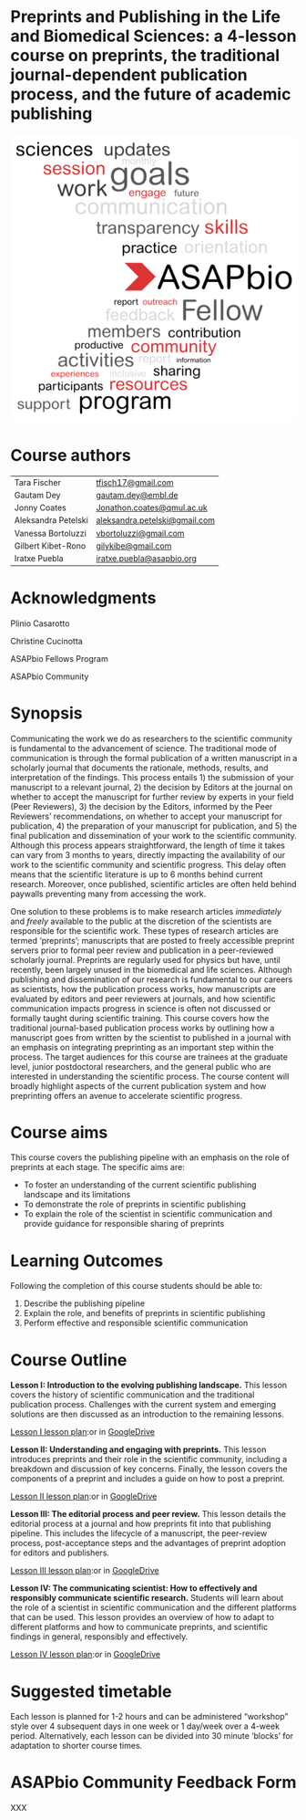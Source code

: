 # Preprints and Publishing in the Life and Biomedical Sciences: a 4-lesson course on preprints, the traditional journal-dependent publication process, and the future of academic publishing

<p style="text-align: right">
<img src="images/image1.png" width="" alt="alt_text" title="image_tooltip">
</p>



# Course authors


<table>
  <tr>
   <td>Tara Fischer
   </td>
   <td><a href="mailto:tfisch17@gmail.com">tfisch17@gmail.com</a>
   </td>
  </tr>
  <tr>
   <td>Gautam Dey
   </td>
   <td><a href="mailto:gautam.dey@embl.de">gautam.dey@embl.de</a>
   </td>
  </tr>
  <tr>
   <td>Jonny Coates
   </td>
   <td><a href="mailto:Jonathon.coates@qmul.ac.uk">Jonathon.coates@qmul.ac.uk</a>
   </td>
  </tr>
  <tr>
   <td>Aleksandra Petelski
   </td>
   <td><a href="mailto:aleksandra.petelski@gmail.com">aleksandra.petelski@gmail.com</a>
   </td>
  </tr>
  <tr>
   <td>Vanessa Bortoluzzi
   </td>
   <td><a href="mailto:vbortoluzzi@gmail.com">vbortoluzzi@gmail.com</a>
   </td>
  </tr>
  <tr>
   <td>Gilbert Kibet-Rono
   </td>
   <td><a href="mailto:gilykibe@gmail.com">gilykibe@gmail.com</a>
   </td>
  </tr>
  <tr>
   <td>Iratxe Puebla
   </td>
   <td><a href="mailto:iratxe.puebla@asapbio.org">iratxe.puebla@asapbio.org</a>
   </td>
  </tr>
</table>



# Acknowledgments

Plinio Casarotto

Christine Cucinotta

ASAPbio Fellows Program

ASAPbio Community


# Synopsis

Communicating the work we do as researchers to the scientific community is fundamental to the advancement of science. The traditional mode of communication is through the formal publication of a written manuscript in a scholarly journal that documents the rationale, methods, results, and interpretation of the findings. This process entails 1) the submission of your manuscript to a relevant journal, 2) the decision by Editors at the journal on whether to accept the manuscript for further review by experts in your field (Peer Reviewers), 3) the decision by the Editors, informed by the Peer Reviewers’ recommendations, on whether to accept your manuscript for publication, 4) the preparation of your manuscript for publication, and 5) the final publication and dissemination of your work to the scientific community. Although this process appears straightforward, the length of time it takes can vary from 3 months to years, directly impacting the availability of our work to the scientific community and scientific progress. This delay often means that the scientific literature is up to 6 months behind current research. Moreover, once published, scientific articles are often held behind paywalls preventing many from accessing the work.

One solution to these problems is to make research articles _immediately_ and _freely_ available to the public at the discretion of the scientists are responsible for the scientific work. These types of research articles are termed ‘preprints’; manuscripts that are posted to freely accessible preprint servers prior to formal peer review and publication in a peer-reviewed scholarly journal. Preprints are regularly used for physics but have, until recently, been largely unused in the biomedical and life sciences. Although publishing and dissemination of our research is fundamental to our careers as scientists, how the publication process works, how manuscripts are evaluated by editors and peer reviewers at journals, and how scientific communication impacts progress in science is often not discussed or formally taught during scientific training. This course covers how the traditional journal-based publication process works by outlining how a manuscript goes from written by the scientist to published in a journal with an emphasis on integrating preprinting as an important step within the process. The target audiences for this course are trainees at the graduate level, junior postdoctoral researchers, and the general public who are interested in understanding the scientific process. The course content will broadly highlight aspects of the current publication system and how preprinting offers an avenue to  accelerate scientific progress.


# Course aims

This course covers the publishing pipeline with an emphasis on the role of preprints at each stage. The specific aims are:



*   To foster an understanding of the current scientific publishing landscape and its limitations
*   To demonstrate the role of preprints in scientific publishing
*   To explain the role of the scientist in scientific communication and provide guidance for responsible sharing of preprints


# Learning Outcomes

Following the completion of this course students should be able to:



1. Describe the publishing pipeline
2. Explain the role, and benefits of preprints in scientific publishing
3. Perform effective and responsible scientific communication


# Course Outline

**Lesson I: Introduction to the evolving publishing landscape.** This lesson covers the history of scientific communication and the traditional publication process. Challenges with the current system and emerging solutions are then discussed as an introduction to the remaining lessons.

[Lesson I lesson plan](./Lesson-I_Intro/Intro_Lesson-plan_052221.md):or in [GoogleDrive](https://docs.google.com/document/d/1MkGkcM_W-KV4cRrQJTNMmigrxw6bb2j8V74xTLggTVI/edit?usp=sharing)

**Lesson II: Understanding and engaging with preprints.** This lesson introduces preprints and their role in the scientific community, including a breakdown and discussion of key concerns. Finally, the lesson covers the components of a preprint and includes a guide on how to post a preprint.

[Lesson II lesson plan](https://github.com/kibet-gilbert/Preprints_and_Publishing_in_Life_Biomedical_Sciences/blob/master/Lesson-II_Preprints/Preprints_Lesson-plan_2021_05_29.md):or in [GoogleDrive](https://docs.google.com/document/d/1QKlC5jMlMz0QkHvQ_l3s1sKHOLdxbrCczQzNzhFyAAY/edit?usp=sharing)

**Lesson III: The editorial process and peer review.** This lesson details the editorial process at a journal and how preprints fit into that publishing pipeline. This includes the lifecycle of a manuscript, the peer-review process, post-acceptance steps and the advantages of preprint adoption for editors and publishers.

[Lesson III lesson plan](https://github.com/kibet-gilbert/Preprints_and_Publishing_in_Life_Biomedical_Sciences/blob/master/Lesson-IV_PeerReview_Editorial/PeerReview_Editorial_Lesson_Plan_20210524.md):or in [GoogleDrive](https://docs.google.com/document/d/12n1vWYDYZUJz5AOtTZiDBhPjk1QaxXEosFMUTktFVm8/edit?usp=sharing)

**Lesson IV: The communicating scientist: How to effectively and responsibly communicate scientific research.** Students will learn about the role of a scientist in scientific communication and the different platforms that can be used. This lesson provides an overview of how to adapt to different platforms and how to communicate preprints, and scientific findings in general, responsibly and effectively.

[Lesson IV lesson plan](https://github.com/kibet-gilbert/Preprints_and_Publishing_in_Life_Biomedical_Sciences/blob/master/Sci-Comm/SciComm_Lesson-plan_022821.md):or in [GoogleDrive](https://docs.google.com/document/d/1Fvi4_Bi0UTjCEk63aOvsJn78MnXhTx2vjg8fJagK7xk/edit?usp=sharing)


# Suggested timetable

Each lesson is planned for 1-2 hours and can be administered “workshop” style over 4 subsequent days in one week or 1 day/week over a 4-week period. Alternatively, each lesson can be divided into 30 minute ‘blocks’ for adaptation to shorter course times.


# ASAPbio Community Feedback Form

XXX
